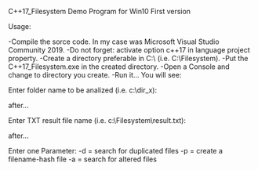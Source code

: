 C++17_Filesystem Demo Program for Win10
First version

Usage:

-Compile the sorce code. In my case was Microsoft Visual Studio Community 2019.
-Do not forget: activate option c++17 in language project property.
-Create a directory preferable in C:\ (i.e. C:\Filesystem).
-Put the C++17_Filesystem.exe in the created directory.
-Open a Console and change to directory you create.
-Run it... You will see:

Enter folder name to be analized (i.e. c:\dir_x):

after...

Enter TXT result file name (i.e. c:\\Filesystem\\result.txt):

after...

Enter one Parameter:
        -d = search for duplicated files
        -p = create a filename-hash file
        -a = search for altered files


